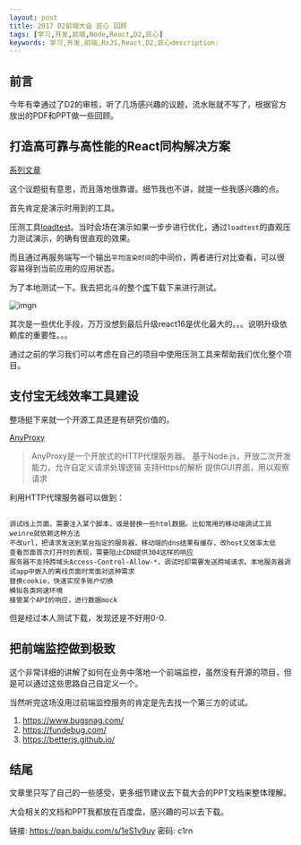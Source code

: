 ```yaml
---
layout: post
title: 2017 D2前端大会 匠心 回顾
tags: [学习,开发,前端,Node,React,D2,匠心]
keywords: 学习,开发,前端,RxJS,React,D2,匠心description: 
---
```


## 前言

今年有幸通过了D2的审核，听了几场感兴趣的议题，流水账就不写了，根据官方放出的PDF和PPT做一些回顾。

## 打造高可靠与高性能的React同构解决方案

[系列文章](https://github.com/alibaba/beidou/tree/master/packages/beidou-docs/articles)

这个议题挺有意思，而且落地很靠谱。细节我也不讲，就提一些我感兴趣的点。

首先肯定是演示时用到的工具。

压测工具[loadtest](https://github.com/alexfernandez/loadtest)。当时会场在演示如果一步步进行优化，通过`loadtest`的直观压力测试演示，的确有很直观的效果。

而且通过再服务端写一个输出`平均渲染时间`的中间价，两者进行对比查看，可以很容易得到当前应用的应用状态。

为了本地测试一下。我去把北斗的整个[库](https://github.com/alibaba/beidou)下载下来进行测试。

![imgn](http://haoqiao.qiniudn.com/WechatIMG100.jpeg)

其次是一些优化手段，万万没想到最后升级react16是优化最大的。。。说明升级依赖库的重要性。。。

通过之前的学习我们可以考虑在自己的项目中使用压测工具来帮助我们优化整个项目。

## 支付宝无线效率工具建设

整场挺下来就一个开源工具还是有研究价值的。

[AnyProxy](http://anyproxy.io/cn/)

>AnyProxy是一个开放式的HTTP代理服务器。
>基于Node.js，开放二次开发能力，允许自定义请求处理逻辑
支持Https的解析
提供GUI界面，用以观察请求

利用HTTP代理服务器可以做到：

```

调试线上页面，需要注入某个脚本，或是替换一些html数据。比如常用的移动端调试工具weinre就依赖这种方法
不改url，把请求发送到某台指定的服务器，移动端的dns结果有缓存，改host又效率太低
查看页面首次打开时的表现，需要阻止CDN提供304这样的响应
服务器不支持跨域头Access-Control-Allow-*，调试时却需要发送跨域请求。本地服务器调试app中嵌入的离线页面时常面对这种需求
替换cookie，快速实现多账户切换
模拟各类网速环境
接管某个API的响应，进行数据mock

```

但是经过本人测试下载，发现还是不好用0-0.

## 把前端监控做到极致

这个非常详细的讲解了如何在业务中落地一个前端监控，虽然没有开源的项目，但是可以通过这些思路自己自定义一个。

当然听完这场没用过前端监控服务的肯定是先去找一个第三方的试试。


1. https://www.bugsnag.com/
2. https://fundebug.com/
3. https://betterjs.github.io/


## 结尾

文章里只写了自己的一些感受，更多细节建议去下载大会的PPT文档来整体理解。


大会相关的文档和PPT我都放在百度盘，感兴趣的可以去下载。

链接: https://pan.baidu.com/s/1eS1v9uy 密码: c1rn




